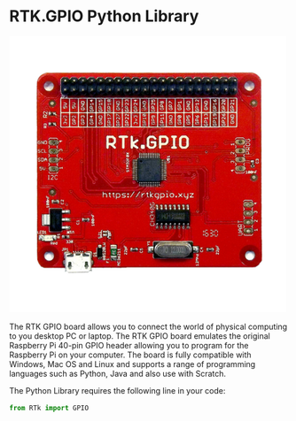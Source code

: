 # RTK.GPIO Python Library

![RTk.GPIO](img/rtkgpio.png)

The RTK GPIO board allows you to connect the world of physical computing to you desktop PC or laptop. The RTK GPIO board emulates the original Raspberry Pi 40-pin GPIO header allowing you to program for the Raspberry Pi on your computer. The board is fully compatible with Windows, Mac OS and Linux and supports a range of programming languages such as Python, Java and also use with Scratch.

The Python Library requires the following line in your code:

```python
from RTk import GPIO
```
